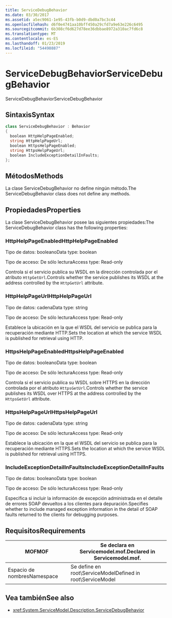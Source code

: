 ```yaml
---
title: ServiceDebugBehavior
ms.date: 03/30/2017
ms.assetid: a5ec9061-1e95-43fb-b0d9-dbd0a7bc3c44
ms.openlocfilehash: d6f0e4741aa10bff450a29cfd7a9e63e226c6495
ms.sourcegitcommit: 6b308cf6d627d78ee36dbbae8972a310ac7fd6c8
ms.translationtype: MT
ms.contentlocale: es-ES
ms.lasthandoff: 01/23/2019
ms.locfileid: "54498887"
---
```

# <a name="servicedebugbehavior"></a><span data-ttu-id="040ae-102">ServiceDebugBehavior</span><span class="sxs-lookup"><span data-stu-id="040ae-102">ServiceDebugBehavior</span></span>
<span data-ttu-id="040ae-103">ServiceDebugBehavior</span><span class="sxs-lookup"><span data-stu-id="040ae-103">ServiceDebugBehavior</span></span>  
  
## <a name="syntax"></a><span data-ttu-id="040ae-104">Sintaxis</span><span class="sxs-lookup"><span data-stu-id="040ae-104">Syntax</span></span>  
  
```csharp
class ServiceDebugBehavior : Behavior  
{  
  boolean HttpHelpPageEnabled;  
  string HttpHelpPageUrl;  
  boolean HttpsHelpPageEnabled;  
  string HttpsHelpPageUrl;  
  boolean IncludeExceptionDetailInFaults;  
};  
```  
  
## <a name="methods"></a><span data-ttu-id="040ae-105">Métodos</span><span class="sxs-lookup"><span data-stu-id="040ae-105">Methods</span></span>  
 <span data-ttu-id="040ae-106">La clase ServiceDebugBehavior no define ningún método.</span><span class="sxs-lookup"><span data-stu-id="040ae-106">The ServiceDebugBehavior class does not define any methods.</span></span>  
  
## <a name="properties"></a><span data-ttu-id="040ae-107">Propiedades</span><span class="sxs-lookup"><span data-stu-id="040ae-107">Properties</span></span>  
 <span data-ttu-id="040ae-108">La clase ServiceDebugBehavior posee las siguientes propiedades:</span><span class="sxs-lookup"><span data-stu-id="040ae-108">The ServiceDebugBehavior class has the following properties:</span></span>  
  
### <a name="httphelppageenabled"></a><span data-ttu-id="040ae-109">HttpHelpPageEnabled</span><span class="sxs-lookup"><span data-stu-id="040ae-109">HttpHelpPageEnabled</span></span>  
 <span data-ttu-id="040ae-110">Tipo de datos: booleano</span><span class="sxs-lookup"><span data-stu-id="040ae-110">Data type: boolean</span></span>  
  
 <span data-ttu-id="040ae-111">Tipo de acceso: De sólo lectura</span><span class="sxs-lookup"><span data-stu-id="040ae-111">Access type: Read-only</span></span>  
  
 <span data-ttu-id="040ae-112">Controla si el servicio publica su WSDL en la dirección controlada por el atributo `HttpGetUrl`.</span><span class="sxs-lookup"><span data-stu-id="040ae-112">Controls whether the service publishes its WSDL at the address controlled by the `HttpGetUrl` attribute.</span></span>  
  
### <a name="httphelppageurl"></a><span data-ttu-id="040ae-113">HttpHelpPageUrl</span><span class="sxs-lookup"><span data-stu-id="040ae-113">HttpHelpPageUrl</span></span>  
 <span data-ttu-id="040ae-114">Tipo de datos: cadena</span><span class="sxs-lookup"><span data-stu-id="040ae-114">Data type: string</span></span>  
  
 <span data-ttu-id="040ae-115">Tipo de acceso: De sólo lectura</span><span class="sxs-lookup"><span data-stu-id="040ae-115">Access type: Read-only</span></span>  
  
 <span data-ttu-id="040ae-116">Establece la ubicación en la que el WSDL del servicio se publica para la recuperación mediante HTTP.</span><span class="sxs-lookup"><span data-stu-id="040ae-116">Sets the location at which the service WSDL is published for retrieval using HTTP.</span></span>  
  
### <a name="httpshelppageenabled"></a><span data-ttu-id="040ae-117">HttpsHelpPageEnabled</span><span class="sxs-lookup"><span data-stu-id="040ae-117">HttpsHelpPageEnabled</span></span>  
 <span data-ttu-id="040ae-118">Tipo de datos: booleano</span><span class="sxs-lookup"><span data-stu-id="040ae-118">Data type: boolean</span></span>  
  
 <span data-ttu-id="040ae-119">Tipo de acceso: De sólo lectura</span><span class="sxs-lookup"><span data-stu-id="040ae-119">Access type: Read-only</span></span>  
  
 <span data-ttu-id="040ae-120">Controla si el servicio publica su WSDL sobre HTTPS en la dirección controlada por el atributo `HttpsGetUrl`.</span><span class="sxs-lookup"><span data-stu-id="040ae-120">Controls whether the service publishes its WSDL over HTTPS at the address controlled by the `HttpsGetUrl` attribute.</span></span>  
  
### <a name="httpshelppageurl"></a><span data-ttu-id="040ae-121">HttpsHelpPageUrl</span><span class="sxs-lookup"><span data-stu-id="040ae-121">HttpsHelpPageUrl</span></span>  
 <span data-ttu-id="040ae-122">Tipo de datos: cadena</span><span class="sxs-lookup"><span data-stu-id="040ae-122">Data type: string</span></span>  
  
 <span data-ttu-id="040ae-123">Tipo de acceso: De sólo lectura</span><span class="sxs-lookup"><span data-stu-id="040ae-123">Access type: Read-only</span></span>  
  
 <span data-ttu-id="040ae-124">Establece la ubicación en la que el WSDL del servicio se publica para la recuperación mediante HTTPS.</span><span class="sxs-lookup"><span data-stu-id="040ae-124">Sets the location at which the service WSDL is published for retrieval using HTTPS.</span></span>  
  
### <a name="includeexceptiondetailinfaults"></a><span data-ttu-id="040ae-125">IncludeExceptionDetailInFaults</span><span class="sxs-lookup"><span data-stu-id="040ae-125">IncludeExceptionDetailInFaults</span></span>  
 <span data-ttu-id="040ae-126">Tipo de datos: booleano</span><span class="sxs-lookup"><span data-stu-id="040ae-126">Data type: boolean</span></span>  
  
 <span data-ttu-id="040ae-127">Tipo de acceso: De sólo lectura</span><span class="sxs-lookup"><span data-stu-id="040ae-127">Access type: Read-only</span></span>  
  
 <span data-ttu-id="040ae-128">Especifica si incluir la información de excepción administrada en el detalle de errores  SOAP devueltos a los clientes para depuración.</span><span class="sxs-lookup"><span data-stu-id="040ae-128">Specifies whether to include managed exception information in the detail of SOAP faults returned to the clients for debugging purposes.</span></span>  
  
## <a name="requirements"></a><span data-ttu-id="040ae-129">Requisitos</span><span class="sxs-lookup"><span data-stu-id="040ae-129">Requirements</span></span>  
  
|<span data-ttu-id="040ae-130">MOF</span><span class="sxs-lookup"><span data-stu-id="040ae-130">MOF</span></span>|<span data-ttu-id="040ae-131">Se declara en Servicemodel.mof.</span><span class="sxs-lookup"><span data-stu-id="040ae-131">Declared in Servicemodel.mof.</span></span>|  
|---------|-----------------------------------|  
|<span data-ttu-id="040ae-132">Espacio de nombres</span><span class="sxs-lookup"><span data-stu-id="040ae-132">Namespace</span></span>|<span data-ttu-id="040ae-133">Se define en root\ServiceModel</span><span class="sxs-lookup"><span data-stu-id="040ae-133">Defined in root\ServiceModel</span></span>|  
  
## <a name="see-also"></a><span data-ttu-id="040ae-134">Vea también</span><span class="sxs-lookup"><span data-stu-id="040ae-134">See also</span></span>
- <xref:System.ServiceModel.Description.ServiceDebugBehavior>
